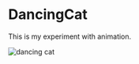 # DancingCat

This is my experiment with animation.

![dancing cat](https://user-images.githubusercontent.com/29640816/43688683-01ec3e02-98b3-11e8-9265-8da968ac0a6e.gif)
